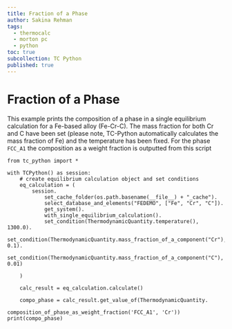 ```yaml
---
title: Fraction of a Phase
author: Sakina Rehman
tags:
  - thermocalc
  - morton pc
  - python
toc: true
subcollection: TC Python
published: true
---
```

# Fraction of a Phase

This example prints the composition of a phase in a single equilibrium calculation for a Fe-based alloy (Fe-Cr-C). The mass fraction for both Cr and C have been set (please note, TC-Python automatically calculates the mass fraction of Fe) and the temperature has been fixed. For the phase ```FCC_A1``` the composition as a weight fraction is outputted from this script

```
from tc_python import *

with TCPython() as session:
    # create equilibrium calculation object and set conditions
    eq_calculation = (
        session.
            set_cache_folder(os.path.basename(__file__) + "_cache").
            select_database_and_elements("FEDEMO", ["Fe", "Cr", "C"]).
            get_system().
            with_single_equilibrium_calculation().
            set_condition(ThermodynamicQuantity.temperature(), 1300.0).
            set_condition(ThermodynamicQuantity.mass_fraction_of_a_component("Cr"), 0.1).
            set_condition(ThermodynamicQuantity.mass_fraction_of_a_component("C"), 0.01)

    )

    calc_result = eq_calculation.calculate()

    compo_phase = calc_result.get_value_of(ThermodynamicQuantity.
                                           composition_of_phase_as_weight_fraction('FCC_A1', 'Cr'))
print(compo_phase)

```
